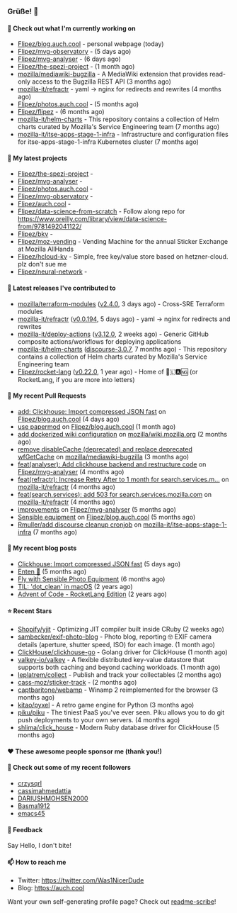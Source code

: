 ### Grüße! 👋

#### 👷 Check out what I'm currently working on

- [Flipez/blog.auch.cool](https://github.com/Flipez/blog.auch.cool) - personal webpage (today)
- [Flipez/mvg-observatory](https://github.com/Flipez/mvg-observatory) -  (5 days ago)
- [Flipez/mvg-analyser](https://github.com/Flipez/mvg-analyser) -  (6 days ago)
- [Flipez/the-spezi-project](https://github.com/Flipez/the-spezi-project) -  (1 month ago)
- [mozilla/mediawiki-bugzilla](https://github.com/mozilla/mediawiki-bugzilla) - A MediaWiki extension that provides read-only access to the Bugzilla REST API (3 months ago)
- [mozilla-it/refractr](https://github.com/mozilla-it/refractr) - yaml -&gt; nginx for redirects and rewrites (4 months ago)
- [Flipez/photos.auch.cool](https://github.com/Flipez/photos.auch.cool) -  (5 months ago)
- [Flipez/flipez](https://github.com/Flipez/flipez) -  (6 months ago)
- [mozilla-it/helm-charts](https://github.com/mozilla-it/helm-charts) - This repository contains a collection of Helm charts curated by Mozilla&#39;s Service Engineering team (7 months ago)
- [mozilla-it/itse-apps-stage-1-infra](https://github.com/mozilla-it/itse-apps-stage-1-infra) - Infrastructure and configuration files for itse-apps-stage-1-infra Kubernetes cluster (7 months ago)

#### 🌱 My latest projects

- [Flipez/the-spezi-project](https://github.com/Flipez/the-spezi-project) - 
- [Flipez/mvg-analyser](https://github.com/Flipez/mvg-analyser) - 
- [Flipez/photos.auch.cool](https://github.com/Flipez/photos.auch.cool) - 
- [Flipez/mvg-observatory](https://github.com/Flipez/mvg-observatory) - 
- [Flipez/auch.cool](https://github.com/Flipez/auch.cool) - 
- [Flipez/data-science-from-scratch](https://github.com/Flipez/data-science-from-scratch) - Follow along repo for https://www.oreilly.com/library/view/data-science-from/9781492041122/
- [Flipez/bkv](https://github.com/Flipez/bkv) - 
- [Flipez/moz-vending](https://github.com/Flipez/moz-vending) - Vending Machine for the annual Sticker Exchange at Mozilla AllHands
- [Flipez/hcloud-kv](https://github.com/Flipez/hcloud-kv) - Simple, free key/value store based on hetzner-cloud. plz don&#39;t sue me
- [Flipez/neural-network](https://github.com/Flipez/neural-network) - 


#### 🔭 Latest releases I've contributed to

- [mozilla/terraform-modules](https://github.com/mozilla/terraform-modules) ([v2.4.0](https://github.com/mozilla/terraform-modules/releases/tag/v2.4.0), 3 days ago) - Cross-SRE Terraform modules
- [mozilla-it/refractr](https://github.com/mozilla-it/refractr) ([v0.0.194](https://github.com/mozilla-it/refractr/releases/tag/v0.0.194), 5 days ago) - yaml -&gt; nginx for redirects and rewrites
- [mozilla-it/deploy-actions](https://github.com/mozilla-it/deploy-actions) ([v3.12.0](https://github.com/mozilla-it/deploy-actions/releases/tag/v3.12.0), 2 weeks ago) - Generic GitHub composite actions/workflows for deploying applications
- [mozilla-it/helm-charts](https://github.com/mozilla-it/helm-charts) ([discourse-3.0.7](https://github.com/mozilla-it/helm-charts/releases/tag/discourse-3.0.7), 7 months ago) - This repository contains a collection of Helm charts curated by Mozilla&#39;s Service Engineering team
- [Flipez/rocket-lang](https://github.com/Flipez/rocket-lang) ([v0.22.0](https://github.com/Flipez/rocket-lang/releases/tag/v0.22.0), 1 year ago) - Home of 🚀🇱🅰🆖 (or RocketLang, if you are more into letters)

#### 🔨 My recent Pull Requests

- [add: Clickhouse: Import compressed JSON fast](https://github.com/Flipez/blog.auch.cool/pull/62) on [Flipez/blog.auch.cool](https://github.com/Flipez/blog.auch.cool) (4 days ago)
- [use papermod](https://github.com/Flipez/blog.auch.cool/pull/61) on [Flipez/blog.auch.cool](https://github.com/Flipez/blog.auch.cool) (1 month ago)
- [add dockerized wiki configuration](https://github.com/mozilla/wiki.mozilla.org/pull/117) on [mozilla/wiki.mozilla.org](https://github.com/mozilla/wiki.mozilla.org) (2 months ago)
- [remove disableCache (deprecated) and replace deprecated wfGetCache](https://github.com/mozilla/mediawiki-bugzilla/pull/108) on [mozilla/mediawiki-bugzilla](https://github.com/mozilla/mediawiki-bugzilla) (3 months ago)
- [feat(analyser): Add clickhouse backend and restructure code](https://github.com/Flipez/mvg-analyser/pull/2) on [Flipez/mvg-analyser](https://github.com/Flipez/mvg-analyser) (4 months ago)
- [feat(refractr): Increase Retry After to 1 month for search.services.m…](https://github.com/mozilla-it/refractr/pull/329) on [mozilla-it/refractr](https://github.com/mozilla-it/refractr) (4 months ago)
- [feat(search.services): add 503 for search.services.mozilla.com](https://github.com/mozilla-it/refractr/pull/326) on [mozilla-it/refractr](https://github.com/mozilla-it/refractr) (4 months ago)
- [improvements](https://github.com/Flipez/mvg-analyser/pull/1) on [Flipez/mvg-analyser](https://github.com/Flipez/mvg-analyser) (5 months ago)
- [Sensible equipment](https://github.com/Flipez/blog.auch.cool/pull/60) on [Flipez/blog.auch.cool](https://github.com/Flipez/blog.auch.cool) (5 months ago)
- [Rmuller/add discourse cleanup cronjob](https://github.com/mozilla-it/itse-apps-stage-1-infra/pull/134) on [mozilla-it/itse-apps-stage-1-infra](https://github.com/mozilla-it/itse-apps-stage-1-infra) (7 months ago)

#### 📜 My recent blog posts

- [Clickhouse: Import compressed JSON fast](https://auch.cool/posts/2024/zstd-json-clickhouse-import/) (5 days ago)
- [Enten 🦆](https://auch.cool/enten/) (5 months ago)
- [Fly with Sensible Photo Equipment](https://auch.cool/posts/2024/sensible-equipment/) (6 months ago)
- [TIL: &#39;dot_clean&#39; in macOS](https://auch.cool/posts/2023/til-dot-clean/) (2 years ago)
- [Advent of Code - RocketLang Edition](https://auch.cool/posts/2022/aoc-day-1/) (2 years ago)

#### ⭐ Recent Stars

- [Shopify/yjit](https://github.com/Shopify/yjit) - Optimizing JIT compiler built inside CRuby (2 weeks ago)
- [sambecker/exif-photo-blog](https://github.com/sambecker/exif-photo-blog) - Photo blog, reporting 🤓 EXIF camera details (aperture, shutter speed, ISO) for each image. (1 month ago)
- [ClickHouse/clickhouse-go](https://github.com/ClickHouse/clickhouse-go) - Golang driver for ClickHouse (1 month ago)
- [valkey-io/valkey](https://github.com/valkey-io/valkey) - A flexible distributed key-value datastore that supports both caching and beyond caching workloads. (1 month ago)
- [leplatrem/collect](https://github.com/leplatrem/collect) - Publish and track your collectables (2 months ago)
- [cass-moz/sticker-track](https://github.com/cass-moz/sticker-track) -  (2 months ago)
- [captbaritone/webamp](https://github.com/captbaritone/webamp) - Winamp 2 reimplemented for the browser (3 months ago)
- [kitao/pyxel](https://github.com/kitao/pyxel) - A retro game engine for Python (3 months ago)
- [piku/piku](https://github.com/piku/piku) - The tiniest PaaS you&#39;ve ever seen. Piku allows you to do git push deployments to your own servers. (4 months ago)
- [shlima/click_house](https://github.com/shlima/click_house) - Modern Ruby database driver for ClickHouse (5 months ago)

#### ❤️ These awesome people sponsor me (thank you!)


#### 👯 Check out some of my recent followers

- [crzysqrl](https://github.com/crzysqrl)
- [cassimahmedattia](https://github.com/cassimahmedattia)
- [DARIUSHMOHSEN2000](https://github.com/DARIUSHMOHSEN2000)
- [Basma1912](https://github.com/Basma1912)
- [emacs45](https://github.com/emacs45)

#### 💬 Feedback

Say Hello, I don't bite!

#### 📫 How to reach me

- Twitter: https://twitter.com/Was1NicerDude
- Blog: https://auch.cool

Want your own self-generating profile page? Check out [readme-scribe](https://github.com/muesli/readme-scribe)!
